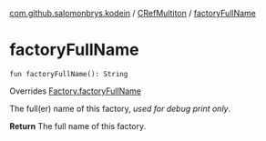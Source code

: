 [com.github.salomonbrys.kodein](../index.md) / [CRefMultiton](index.md) / [factoryFullName](.)

# factoryFullName

`fun factoryFullName(): String`

Overrides [Factory.factoryFullName](../-factory/factory-full-name.md)

The full(er) name of this factory, *used for debug print only*.

**Return**
The full name of this factory.

